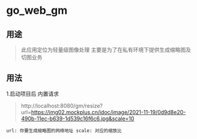 # go_web_gm

## 用途

> 此应用定位为轻量级图像处理
> 主要是为了在私有环境下提供生成缩略图及切图业务

## 用法
1.启动项目后 内置请求
> http://localhost:8080/gm/resize?url=https://img02.mockplus.cn/idoc/image/2021-11-19/0d9d8e20-490b-11ec-b639-1d539c16f6c6.jpg&scale=10

``
url: 你要生成缩略图的网络地址
scale: 对应的缩放比
``
